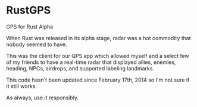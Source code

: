 RustGPS
=======

GPS for Rust Alpha

When Rust was released in its alpha stage, radar was a hot commodity that nobody seemed to have.

This was the client for our QPS app which allowed myself and a select few of my friends to have a real-time radar that displayed allies, enemies, heading, NPCs, airdrops, and supported labeling landmarks.

This code hasn't been updated since February 17th, 2014 so I'm not sure if it still works.

As always, use it responsibly.
